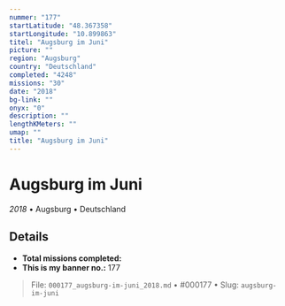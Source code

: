 ```yaml
---
nummer: "177"
startLatitude: "48.367358"
startLongitude: "10.899863"
titel: "Augsburg im Juni"
picture: ""
region: "Augsburg"
country: "Deutschland"
completed: "4248"
missions: "30"
date: "2018"
bg-link: ""
onyx: "0"
description: ""
lengthKMeters: ""
umap: ""
title: "Augsburg im Juni"
---
```

# Augsburg im Juni

*2018* • Augsburg • Deutschland



## Details


- **Total missions completed:** 
- **This is my banner no.:** 177





> File: `000177_augsburg-im-juni_2018.md` • #000177 • Slug: `augsburg-im-juni`
